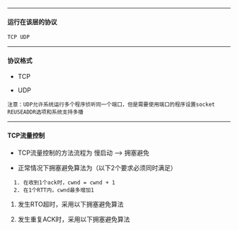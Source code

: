 
---

#### 运行在该层的协议

```
TCP UDP
```

---

#### 协议格式

* TCP

* UDP

```
注意：UDP允许系统运行多个程序侦听同一个端口，但是需要使用端口的程序设置socket REUSEADDR选项和系统支持多播
```

---

#### TCP流量控制

* TCP流量控制的方法流程为  慢启动 --&gt; 拥塞避免

* 正常情况下拥塞避免算法为（以下2个要求必须同时满足）

```
  1. 在收到1个ack时，cwnd = cwnd + 1
  2. 在1个RTT内，cwnd最多增加1
```

1. 发生RTO超时，采用以下拥塞避免算法

2. 发生重复ACK时，采用以下拥塞避免算法



